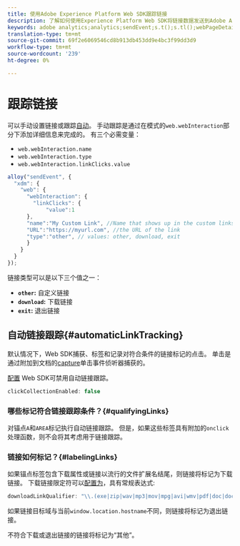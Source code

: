 ```yaml
---
title: 使用Adobe Experience Platform Web SDK跟踪链接
description: 了解如何使用Experience Platform Web SDK将链接数据发送到Adobe Analytics
keywords: adobe analytics;analytics;sendEvent;s.t();s.tl();webPageDetails;pageViews;webInteraction;web Interaction；页面视图；链接跟踪；链接；跟踪链接；clickCollection；单击集合；
translation-type: tm+mt
source-git-commit: 69f2e6069546cd8b913db453dd9e4bc3f99dd3d9
workflow-type: tm+mt
source-wordcount: '239'
ht-degree: 0%

---
```



# 跟踪链接

可以手动设置链接或跟踪[自动](#automaticLinkTracking)。 手动跟踪是通过在模式的`web.webInteraction`部分下添加详细信息来完成的。 有三个必需变量：

* `web.webInteraction.name`
* `web.webInteraction.type`
* `web.webInteraction.linkClicks.value`

```javascript
alloy("sendEvent", {
  "xdm": {
    "web": {
      "webInteraction": {
        "linkClicks": {
            "value":1
      },
      "name":"My Custom Link", //Name that shows up in the custom links report
      "URL":"https://myurl.com", //the URL of the link
      "type":"other", // values: other, download, exit
      }
    }
  }
});
```

链接类型可以是以下三个值之一：

* **`other`:** 自定义链接
* **`download`:** 下载链接
* **`exit`:** 退出链接

## 自动链接跟踪{#automaticLinkTracking}

默认情况下，Web SDK捕获、标签和记录对符合条件的链接标记的点击。 单击是通过附加到文档的[capture](https://www.w3.org/TR/uievents/#capture-phase)单击事件侦听器捕获的。

[配置](../fundamentals/configuring-the-sdk.md#clickCollectionEnabled) Web SDK可禁用自动链接跟踪。

```javascript
clickCollectionEnabled: false
```

### 哪些标记符合链接跟踪条件？{#qualifyingLinks}

对锚点`A`和`AREA`标记执行自动链接跟踪。 但是，如果这些标签具有附加的`onclick`处理函数，则不会将其考虑用于链接跟踪。

### 链接如何标记？{#labelingLinks}

如果锚点标签包含下载属性或链接以流行的文件扩展名结尾，则链接将标记为下载链接。 下载链接限定符可以[配置为](../fundamentals/configuring-the-sdk.md)，具有常规表达式:

```javascript
downloadLinkQualifier: "\\.(exe|zip|wav|mp3|mov|mpg|avi|wmv|pdf|doc|docx|xls|xlsx|ppt|pptx)$"
```

如果链接目标域与当前`window.location.hostname`不同，则链接将标记为退出链接。

不符合下载或退出链接的链接将标记为“其他”。

